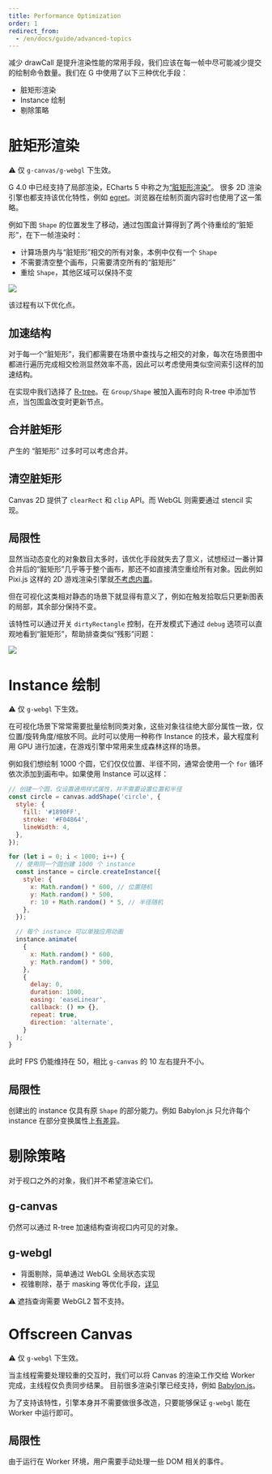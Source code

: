 ```yaml
---
title: Performance Optimization
order: 1
redirect_from:
  - /en/docs/guide/advanced-topics
---
```


减少 drawCall 是提升渲染性能的常用手段，我们应该在每一帧中尽可能减少提交的绘制命令数量。我们在 G 中使用了以下三种优化手段：

- 脏矩形渲染
- Instance 绘制
- 剔除策略

# 脏矩形渲染

⚠️ 仅 `g-canvas/g-webgl` 下生效。

G 4.0 中已经支持了局部渲染，ECharts 5 中称之为[“脏矩形渲染”](https://zhuanlan.zhihu.com/p/346897719)。
很多 2D 渲染引擎也都支持该优化特性，例如 [egret](https://github.com/egret-labs/egret-docs/blob/master/Engine2D/update/update255/README.md#%E8%84%8F%E7%9F%A9%E5%BD%A2%E5%BC%80%E5%85%B3)。浏览器在绘制页面内容时也使用了这一策略。

例如下图 `Shape` 的位置发生了移动，通过包围盒计算得到了两个待重绘的“脏矩形”，在下一帧渲染时：

- 计算场景内与“脏矩形”相交的所有对象，本例中仅有一个 `Shape`
- 不需要清空整个画布，只需要清空所有的“脏矩形”
- 重绘 `Shape`，其他区域可以保持不变

![](https://gw.alipayobjects.com/mdn/rms_6ae20b/afts/img/A*oj9uTJfi9ckAAAAAAAAAAAAAARQnAQ)

该过程有以下优化点。

## 加速结构

对于每一个“脏矩形”，我们都需要在场景中查找与之相交的对象，每次在场景图中都进行遍历完成相交检测显然效率不高，因此可以考虑使用类似空间索引这样的加速结构。

在实现中我们选择了 [R-tree](https://github.com/mourner/rbush)。在 `Group/Shape` 被加入画布时向 R-tree 中添加节点，当包围盒改变时更新节点。

## 合并脏矩形

产生的 “脏矩形” 过多时可以考虑合并。

## 清空脏矩形

Canvas 2D 提供了 `clearRect` 和 `clip` API。而 WebGL 则需要通过 stencil 实现。

## 局限性

显然当动态变化的对象数目太多时，该优化手段就失去了意义，试想经过一番计算合并后的“脏矩形”几乎等于整个画布，那还不如直接清空重绘所有对象。因此例如 Pixi.js 这样的 2D 游戏渲染引擎就[不考虑内置](https://github.com/pixijs/pixi.js/issues/3503)。

但在可视化这类相对静态的场景下就显得有意义了，例如在触发拾取后只更新图表的局部，其余部分保持不变。

该特性可以通过开关 `dirtyRectangle` 控制，在开发模式下通过 `debug` 选项可以直观地看到“脏矩形”，帮助排查类似“残影”问题：

![](https://gw.alipayobjects.com/mdn/rms_6ae20b/afts/img/A*5gAnS71u5xEAAAAAAAAAAAAAARQnAQ)

# Instance 绘制

⚠️ 仅 `g-webgl` 下生效。

在可视化场景下常常需要批量绘制同类对象，这些对象往往绝大部分属性一致，仅位置/旋转角度/缩放不同。此时可以使用一种称作 Instance 的技术，最大程度利用 GPU 进行加速，在游戏引擎中常用来生成森林这样的场景。

例如我们想绘制 1000 个圆，它们仅仅位置、半径不同，通常会使用一个 `for` 循环依次添加到画布中。如果使用 Instance 可以这样：

```javascript
// 创建一个圆，仅设置通用样式属性，并不需要设置位置和半径
const circle = canvas.addShape('circle', {
  style: {
    fill: '#1890FF',
    stroke: '#F04864',
    lineWidth: 4,
  },
});

for (let i = 0; i < 1000; i++) {
  // 使用同一个圆创建 1000 个 instance
  const instance = circle.createInstance({
    style: {
      x: Math.random() * 600, // 位置随机
      y: Math.random() * 500,
      r: 10 + Math.random() * 5, // 半径随机
    },
  });

  // 每个 instance 可以单独应用动画
  instance.animate(
    {
      x: Math.random() * 600,
      y: Math.random() * 500,
    },
    {
      delay: 0,
      duration: 1000,
      easing: 'easeLinear',
      callback: () => {},
      repeat: true,
      direction: 'alternate',
    }
  );
}
```

此时 FPS 仍能维持在 50，相比 `g-canvas` 的 10 左右提升不小。

## 局限性

创建出的 instance 仅具有原 `Shape` 的部分能力。例如 Babylon.js 只允许每个 instance 在部分变换属性上[有差异](https://doc.babylonjs.com/divingDeeper/mesh/copies/instances)。

# 剔除策略

对于视口之外的对象，我们并不希望渲染它们。

## g-canvas

仍然可以通过 R-tree 加速结构查询视口内可见的对象。

## g-webgl

- 背面剔除，简单通过 WebGL 全局状态实现
- 视锥剔除，基于 masking 等优化手段，[详见](https://github.com/antvis/GWebGPUEngine/issues/3)

⚠️ 遮挡查询需要 WebGL2 暂不支持。

# Offscreen Canvas

⚠️ 仅 `g-webgl` 下生效。

当主线程需要处理较重的交互时，我们可以将 Canvas 的渲染工作交给 Worker 完成，主线程仅负责同步结果。
目前很多渲染引擎已经支持，例如 [Babylon.js](https://doc.babylonjs.com/divingDeeper/scene/offscreenCanvas)。

为了支持该特性，引擎本身并不需要做很多改造，只要能够保证 `g-webgl` 能在 Worker 中运行即可。

## 局限性

由于运行在 Worker 环境，用户需要手动处理一些 DOM 相关的事件。
